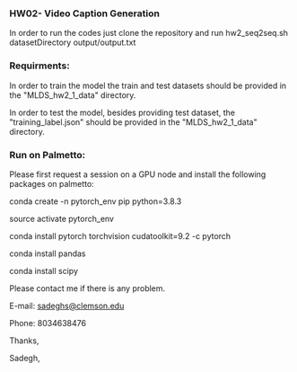 ### HW02- Video Caption Generation

In order to run the codes just clone the repository and run 
    hw2_seq2seq.sh datasetDirectory output/output.txt

### Requirments:
In order to train the model the train and test datasets should be provided in the "MLDS_hw2_1_data" directory.

In order to test the model, besides providing test dataset, the "training_label.json" should be provided in the "MLDS_hw2_1_data" directory. 

### Run on Palmetto:
Please first request a session on a GPU node and install the following packages on palmetto:

conda create -n pytorch_env pip python=3.8.3

source activate pytorch_env

conda install pytorch torchvision cudatoolkit=9.2 -c pytorch

conda install pandas

conda install scipy

Please contact me if there is any problem. 

E-mail: sadeghs@clemson.edu 

Phone: 8034638476

Thanks,

Sadegh,
